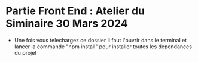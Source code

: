 # Partie Front End  : Atelier du Siminaire 30 Mars 2024
- Une fois vous telechargez ce dossier il faut l'ouvrir dans le terminal et lancer la commande "npm install" pour installer toutes les dependances du projet 
 
 
